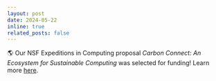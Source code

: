 ```yaml
---
layout: post
date: 2024-05-22
inline: true
related_posts: false
---
```


🌎 Our NSF Expeditions in Computing proposal <em>Carbon Connect: An Ecosystem for Sustainable Computing</em> was selected for funding! Learn more [here](https://carbonconnect.eco/).